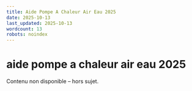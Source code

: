 ```yaml
---
title: Aide Pompe A Chaleur Air Eau 2025
date: 2025-10-13
last_updated: 2025-10-13
wordcount: 13
robots: noindex
---
```


# aide pompe a chaleur air eau 2025

Contenu non disponible – hors sujet.